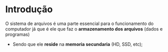 # Introdução 

O sistema  de arquivos é uma parte essencial para o funcionamento do computador já que é ele que faz o **armazenamento dos arquivos** (dados e programas)
- Sendo que ele **reside** na **memoria secundaria** (HD, SSD, etc);

